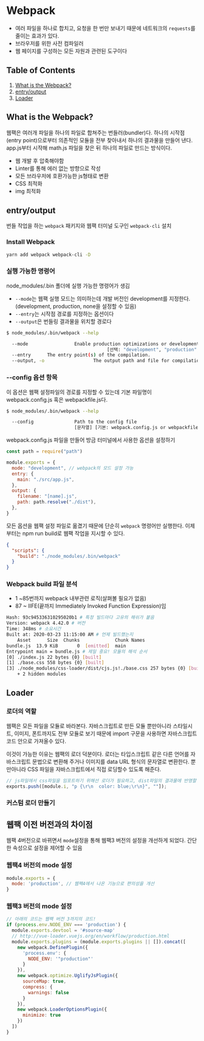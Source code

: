 # Webpack
- 여러 파일을 하나로 합치고, 요청을 한 번만 보내기 때문에 네트워크의 `requests`를 줄이는 효과가 있다.
- 브라우저를 위한 사전 컴파일러
- 웹 페이지를 구성하는 모든 자원과 관련된 도구이다


## Table of Contents 
1. [What is the Webpack?](#what-is-the-webpack?)
1. [entry/output](#entry/output)
1. [Loader](#loader)



## What is the Webpack?
웹팩은 여러개 파일을 하나의 파일로 합쳐주는 번들러(bundler)다. 하나의 시작점(entry point)으로부터 의존적인 모듈을 전부 찾아내서 하나의 결과물을 만들어 낸다. app.js부터 시작해 math.js 파일을 찾은 뒤 하나의 파일로 만드는 방식이다.

- 웹 개발 후 압축해야함
- Linter를 통해 에러 없는 방향으로 작성
- 모든 브라우저에 호환가능한 js형태로 변환
- CSS 최적화
- img 최적화

## entry/output
번들 작업을 하는 `webpack` 패키지와 웹팩 터미널 도구인 `webpack-cli` 설치

### Install Webpack

```bash
yarn add webpack webpack-cli -D
```

### 실행 가능한 명령어
node_modules/.bin 폴더에 실행 가능한 명령어가 생김
- `--mode`는 웹팩 실행 모드는 의미하는데 개발 버전인 development를 지정한다. (development, production, none을 설정할 수 있음)
- `--entry`는 시작점 경로를 지정하는 옵션이다
- `--output`은 번들링 결과물을 위치할 경로다

```bash
$ node_modules/.bin/webpack --help

  --mode                 Enable production optimizations or development hints.
                                     [선택: "development", "production", "none"]
  --entry      The entry point(s) of the compilation.                   [문자열]
  --output, -o                  The output path and file for compilation assets
```

### --config 옵션 항목
이 옵션은 웹팩 설정파일의 경로를 지정할 수 있는데 기본 파일명이 webpack.config.js 혹은 webpackfile.js다. 

```bash
$ node_modules/.bin/webpack --help

  --config               Path to the config file
                         [문자열] [기본: webpack.config.js or webpackfile.js]
```

webpack.config.js 파일을 만들어 방금 터미널에서 사용한 옵션을 설정하기

```js
const path = require("path")

module.exports = {
  mode: "development", // webpack의 모드 설정 가능
  entry: {
    main: "./src/app.js",
  },
  output: {
    filename: "[name].js",
    path: path.resolve("./dist"),
  },
}
```

모든 옵션을 웹팩 설정 파일로 옮겼기 때문에 단순히 `webpack` 명령어만 실행한다. 이제부터는 npm run build로 웹팩 작업을 지시할 수 있다.

```json
{
  "scripts": {
    "build": "./node_modules/.bin/webpack"
  }
}
```

### Webpack build 파일 분석
- 1 ~85번까지 webpack 내부관련 로직(살펴볼 필요가 없음)
- 87 ~ IIFE(끝까지 Immediately Invoked Function Expression)임


```bash
Hash: 93c945336310295020b1 # 특정 빌드마다 고유의 해쉬가 붙음
Version: webpack 4.42.0 # 버전
Time: 348ms # 소요시간
Built at: 2020-03-23 11:15:00 AM # 언제 빌드했는지
    Asset      Size  Chunks             Chunk Names
bundle.js  13.9 KiB       0  [emitted]  main
Entrypoint main = bundle.js # 제일 중요! 모듈의 해석 순서
[0] ./index.js 22 bytes {0} [built]
[1] ./base.css 558 bytes {0} [built]
[3] ./node_modules/css-loader/dist/cjs.js!./base.css 257 bytes {0} [built]
    + 2 hidden modules
```

## Loader

### 로더의 역할
웹팩은 모든 파일을 모듈로 바라본다. 자바스크립트로 만든 모듈 뿐만아니라 스타일시트, 이미지, 폰트까지도 전부 모듈로 보기 때문에 import 구문을 사용하면 자바스크립트 코드 안으로 가져올수 있다.

이것이 가능한 이유는 웹팩의 로더 덕분이다. 로더는 타입스크립트 같은 다른 언어를 자바스크립트 문법으로 변환해 주거나 이미지를 data URL 형식의 문자열로 변환한다. 뿐만아니라 CSS 파일을 자바스크립트에서 직접 로딩할수 있도록 해준다.


```javascript
// js파일에서 css파일을 임포트하기 위해선 로더가 필요하고, dist파일의 결과물에 반영할 수 있음
exports.push([module.i, "p {\r\n  color: blue;\r\n}", ""]);
```

### 커스텀 로더 만들기


## 웹팩 이전 버전과의 차이점
웹팩 4버전으로 바뀌면서 `mode`설정을 통해 웹팩3 버전의 설정을 개선하게 되었다. 간단한 속성으로 설정을 제어할 수 있음

### 웹팩4 버전의 mode 설정

```javascript
module.exports = {
  mode: 'production', // 웹팩4에서 나온 기능으로 편의성을 개선
}
```

### 웹팩3 버전의 mode 설정

```javascript
// 아래의 코드는 웹팩 버전 3까지의 코드!
if (process.env.NODE_ENV === 'production') {
  module.exports.devtool = '#source-map'
  // http://vue-loader.vuejs.org/en/workflow/production.html
  module.exports.plugins = (module.exports.plugins || []).concat([
    new webpack.DefinePlugin({
      'process.env': {
        NODE_ENV: '"production"'
      }
    }),
    new webpack.optimize.UglifyJsPlugin({
      sourceMap: true,
      compress: {
        warnings: false
      }
    }),
    new webpack.LoaderOptionsPlugin({
      minimize: true
    })
  ])
}
```

